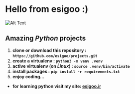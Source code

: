 # Hello from **esigoo** :)
![Alt Text](https://giphy.com/gifs/hey-ilka-franz-surveymonkey-xT0xeADNkaq35EqfoA)
## Amazing *Python* projects 
1. **clone or download this repository : `https://github.com/esigoo/projects.git`**
2. **create a virtualenv :               `python3 -m venv .venv`**
6. **active virtualenv (on *Linux*) :    `source .venv/bin/activate`**
7. **install packages :                  `pip install -r requirements.txt`**
9. **enjoy coding...**
* **for learning python visit my site: [esigoo.ir](https://esigoo.ir)**
